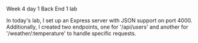Week 4 day 1 Back End 1 lab

In today's lab, I set up an Express server with JSON support on port 4000. Additionally, I created two endpoints, one for '/api/users' and another for '/weather/:temperature' to handle specific requests.